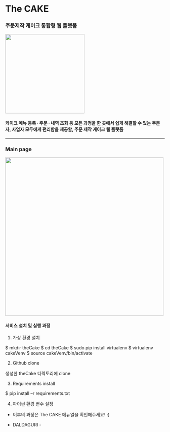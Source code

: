 # The CAKE

### 주문제작 케이크 통합형 웹 플랫폼

<div>
  <img width = "250" src="https://user-images.githubusercontent.com/29995265/102017391-0e627400-3daa-11eb-8802-c092c6eedab4.png">

  
  </div>

#### 케이크 메뉴 등록 ∙ 주문 ∙ 내역 조회 등 모든 과정을 한 곳에서 쉽게 해결할 수 있는 주문자, 사업자 모두에게 편리함을 제공할, 주문 제작 케이크 웹 플랫폼

-----------
### Main page

<div>
  <img width = "500" src="https://user-images.githubusercontent.com/29995265/102017507-c42dc280-3daa-11eb-868d-acf0af8dcbb2.png">
  </div>
  
  
#### 서비스 설치 및 실행 과정

1. 가상 환경 설치

$ mkdir theCake
$ cd theCake
$ sudo pip install virtualenv
$ virtualenv cakeVenv
$ source cakeVenv/bin/activate

2. Github clone

생성한 theCake 디렉토리에 clone
  
3. Requirements install

$ pip install –r requirements.txt

4. 파이썬 환경 변수 설정

+ 이후의 과정은 The CAKE 메뉴얼을 확인해주세요! :)

- DALDAGURI -
